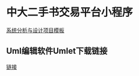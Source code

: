 # 中大二手书交易平台小程序

[系统分析与设计项目模板](https://sysu-sasd-project.github.io/dashboard/)

## Uml编辑软件Umlet下载链接
   [链接](https://pan.baidu.com/s/1tNIlWeT5h2yFyOjV-2NlMA)
